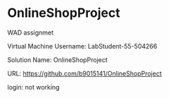 # OnlineShopProject
WAD assignmet


Virtual Machine Username: LabStudent-55-504266

Solution Name: OnlineShopProject

URL: https://github.com/b9015141/OnlineShopProject

login: not working

